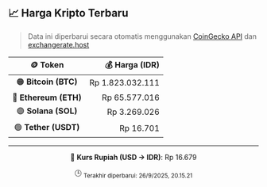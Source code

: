 

<!-- HARGA_KRIPTO -->
## 📈 Harga Kripto Terbaru

> Data ini diperbarui secara otomatis menggunakan [CoinGecko API](https://www.coingecko.com/) dan [exchangerate.host](https://exchangerate.host/)

<div align="center">

| 🪙 Token | 💰 Harga (IDR) |
|:------:|---------------:|
| 🟠 **Bitcoin (BTC)**   | Rp 1.823.032.111 |
| 🔵 **Ethereum (ETH)**  | Rp 65.577.016 |
| 🟣 **Solana (SOL)**    | Rp 3.269.026 |
| 🟢 **Tether (USDT)**   | Rp 16.701 |

---

💱 **Kurs Rupiah (USD → IDR)**: Rp 16.679

🕒 <sub>Terakhir diperbarui: 26/9/2025, 20.15.21</sub>

</div>
<!-- /HARGA_KRIPTO -->